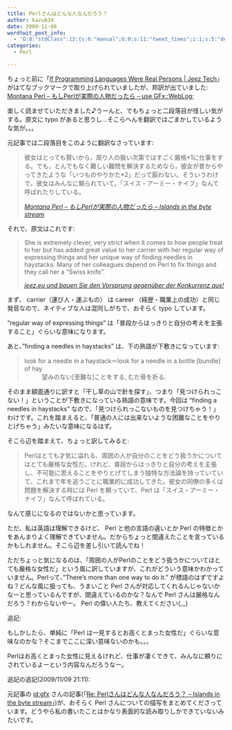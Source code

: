 ```yaml
---
title: Perlさんはどんな人なんだろう？
author: kazu634
date: 2009-11-08
wordtwit_post_info:
  - 'O:8:"stdClass":13:{s:6:"manual";b:0;s:11:"tweet_times";i:1;s:5:"delay";i:0;s:7:"enabled";i:1;s:10:"separation";s:2:"60";s:7:"version";s:3:"3.7";s:14:"tweet_template";b:0;s:6:"status";i:2;s:6:"result";a:0:{}s:13:"tweet_counter";i:2;s:13:"tweet_log_ids";a:1:{i:0;i:4911;}s:9:"hash_tags";a:0:{}s:8:"accounts";a:1:{i:0;s:7:"kazu634";}}'
categories:
  - Perl

---
```

<div class="section">
<p>
    ちょっと前に「<a href="http://jeez.eu/2009/11/03/if-programming-languages-were-real-persons/" onclick="__gaTracker('send', 'event', 'outbound-article', 'http://jeez.eu/2009/11/03/if-programming-languages-were-real-persons/', 'If Programming Languages Were Real Persons | Jeez Tech');" target="_blank">If Programming Languages Were Real Persons | Jeez Tech</a>」がはてなブックマークで取り上げられていましたが、邦訳が出ていました: <a href="http://d.hatena.ne.jp/gfx/20091108/1257666253" onclick="__gaTracker('send', 'event', 'outbound-article', 'http://d.hatena.ne.jp/gfx/20091108/1257666253', 'Montana Perl &#8211; もしPerlが実際の人物だったら &#8211; use GFx::WebLog;');" target="_blank">Montana Perl &#8211; もしPerlが実際の人物だったら &#8211; use GFx::WebLog;</a>
</p>
  
<p>
    楽しく読ませていただきました♪うーんと、でもちょっと二段落目が怪しい気がする。原文に typo があると思うし…そこらへんを翻訳ではごまかしているような気が。。。
</p>
  
<p>
    元記事では二段落目をこのように翻訳なさっています:
</p>
  
<blockquote title="Islands in the byte stream" cite="http://d.hatena.ne.jp/gfx/20091108/1257666253">
<p>
      彼女はとっても賢いから，周り人の扱い次第ではすごく厳格*1に仕事をする。でも，とんでもなく難しい難問を解決するためなら，彼女が昔からやってきたような「いつものやりかた*2」だって厭わない。そういうわけで，彼女はみんなに頼られていて，「スイス・アーミー・ナイフ」なんて呼ばれたりしている。
</p>
    
<p>
<cite><a href="http://d.hatena.ne.jp/gfx/20091108/1257666253" onclick="__gaTracker('send', 'event', 'outbound-article', 'http://d.hatena.ne.jp/gfx/20091108/1257666253', 'Montana Perl &#8211; もしPerlが実際の人物だったら &#8211; Islands in the byte stream');" target="_blank">Montana Perl &#8211; もしPerlが実際の人物だったら &#8211; Islands in the byte stream</a></cite>
</p>
</blockquote>
  
<p>
    それで、原文はこれです:
</p>
  
<blockquote title="jeez.eu und bauen Sie den Vorsprung gegen&#252;ber der Konkurrenz aus!" cite="http://jeez.eu/2009/11/03/if-programming-languages-were-real-persons/">
<p>
      She is extremely clever, very strict when it comes to how people treat to her but has added great value to her carrier with her regular way of expressing things and her unique way of finding needles in haystacks. Many of her colleagues depend on Perl to fix things and they call her a “Swiss knife”.
</p>
    
<p>
<cite><a href="http://jeez.eu/2009/11/03/if-programming-languages-were-real-persons/" onclick="__gaTracker('send', 'event', 'outbound-article', 'http://jeez.eu/2009/11/03/if-programming-languages-were-real-persons/', 'jeez.eu und bauen Sie den Vorsprung gegen&#252;ber der Konkurrenz aus!');" target="_blank">jeez.eu und bauen Sie den Vorsprung gegen&#252;ber der Konkurrenz aus!</a></cite>
</p>
</blockquote>
  
<p>
    まず、 carrier（運び人・運ぶもの） は career （経歴・職業上の成功）と同じ発音なので、ネイティブな人は混同しがちで、おそらく typo しています。
</p>
  
<p>
    &#8220;regular way of expressing things&#8221; は「普段からはっきりと自分の考えを主張すること」ぐらいな意味になります。
</p>
  
<p>
    あと、&#8221;finding a needles in haystacks&#8221; は、下の熟語が下敷きになっています:
</p>
  
<blockquote>
<dl>
<dt>
        look for a needle in a haystack＝look for a needle in a bottle [bundle] of hay
</dt>
      
<dd>
        望みのない[至難な]ことをする, むだ骨を折る.
</dd>
</dl>
</blockquote>
  
<p>
    そのまま額面通りに訳すと「干し草の山で針を探す」、つまり「見つけられっこない！」ということが下敷きになっている熟語の意味です。今回は &#8220;finding a needles in haystacks&#8221; なので、「見つけられっこないものを見つけちゃう！」わけです。これを踏まえると、「普通の人には出来ないような困難なことをやりとげちゃう」みたいな意味になるはず。
</p>
  
<p>
    そこら辺を踏まえて、ちょっと訳してみると:
</p>
  
<blockquote>
<p>
      Perlはとても才気に溢れる、周囲の人が自分のことをどう扱うかについてはとても厳格な女性だ。けれど、普段からはっきりと自分の考えを主張し、不可能に思えることをやりとげてしまう独特な方法論を持っていていて、これまで年を追うごとに職業的に成功してきた。彼女の同僚の多くは問題を解決する時には Perl を頼っていて、Perl は「スイス・アーミー・ナイフ」なんて呼ばれている。
</p>
</blockquote>
  
<p>
    なんて感じになるのではないかと思っています。
</p>
  
<p>
</p>
  
<p>
    ただ、私は英語は理解できるけど、 Perl と他の言語の違いとか Perl の特徴とかをあんまりよく理解できていません。だからちょっと間違えたことを言っているかもしれません。そこら辺を差し引いて読んでね！
</p>
  
<p>
</p>
  
<p>
    ただちょっと気になるのは、「周囲の人がPerlのことをどう扱うかについてはとても厳格な女性だ」という風に訳していますが、これがどういう意味かわかっていません。Perlって、&#8221;There&#8217;s more than one way to do it.&#8221; が標語のはずですよね？どんな風に扱っても、うまいこと Perl さんが対応してくれるんじゃないかなーと思っているんですが、間違えているのかな？なんで Perl さんは厳格なんだろう？わからないやー。 Perl の偉い人たち、教えてください(__)
</p>
  
<p>
    追記:
</p>
  
<p>
    もしかしたら、単純に「Perl は一見するとお高くとまった女性だ」ぐらいな意味なのかな？そこまでここに深い意味ないのかも。。。
</p>
  
<p>
    Perlはお高くとまった女性に見えるけれど、仕事が凄くできて、みんなに頼りにされているよーという内容なんだろうなー。
</p>
  
<p>
    追記の追記(2009/11/09 21:11):
</p>
  
<p>
    元記事の <a href="http://d.hatena.ne.jp/gfx/" onclick="__gaTracker('send', 'event', 'outbound-article', 'http://d.hatena.ne.jp/gfx/', 'id:gfx');">id:gfx</a> さんの記事(「<a href="http://d.hatena.ne.jp/gfx/20091109/1257732699" onclick="__gaTracker('send', 'event', 'outbound-article', 'http://d.hatena.ne.jp/gfx/20091109/1257732699', 'Re: Perlさんはどんな人なんだろう？ &#8211; Islands in the byte stream');" target="_blank">Re: Perlさんはどんな人なんだろう？ &#8211; Islands in the byte stream</a>」)が、おそらく Perl さんについての描写をまとめてくださっています。どうやら私の書いたことはかなり表面的な読み取りしかできていないみたいです。
</p>
</div>
